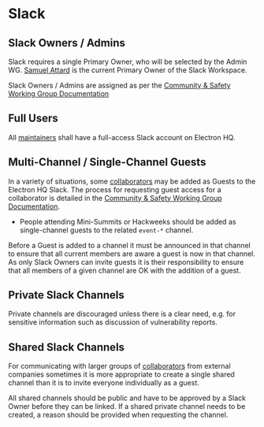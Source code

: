 # Slack

## Slack Owners / Admins

Slack requires a single Primary Owner, who will be selected by the Admin WG. [Samuel Attard](https://github.com/marshallofsound) is the current Primary Owner of the Slack Workspace.

Slack Owners / Admins are assigned as per the [Community & Safety Working Group Documentation](../../../wg-community-safety/slack-access.md)

## Full Users

All [maintainers](../../../charter/README.md#definitions) shall have a full-access Slack account on Electron HQ.

## Multi-Channel / Single-Channel Guests

In a variety of situations, some [collaborators](../../../charter/README.md#definitions) may be added as Guests to the Electron HQ Slack. The process for requesting guest access for a collaborator is detailed in the [Community & Safety Working Group Documentation](../../../wg-community-safety/slack-access.md).

* People attending Mini-Summits or Hackweeks should be added as single-channel guests to the related `event-*` channel.

Before a Guest is added to a channel it must be announced in that channel to ensure that all current members are aware a guest is now in that channel.  As only Slack Owners can invite guests it is their responsibility to ensure that all members of a given channel are OK with the addition of a guest.

## Private Slack Channels

Private channels are discouraged unless there is a clear need, e.g. for sensitive information such as discussion of vulnerability reports.

## Shared Slack Channels

For communicating with larger groups of [collaborators](../../../charter/README.md#definitions) from external companies sometimes it is more appropriate to create a single shared channel than it is to invite everyone individually as a guest.

All shared channels should be public and have to be approved by a Slack Owner before they can be linked.  If a shared private channel needs to be created, a reason should be provided when requesting the channel.

